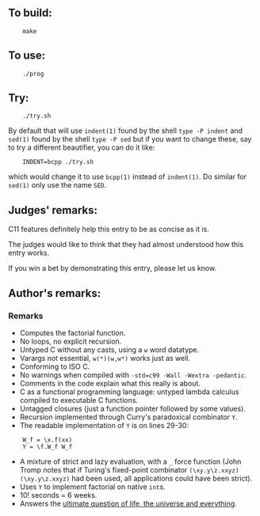 ## To build:

``` <!---sh-->
    make
```


## To use:

``` <!---sh-->
    ./prog
```


## Try:

``` <!---sh-->
    ./try.sh
```

By default that will use `indent(1)` found by the shell `type -P indent` and
`sed(1)` found by the shell `type -P sed` but if you want to change these, say
to try a different beautifier, you can do it like:

``` <!---sh-->
    INDENT=bcpp ./try.sh
```

which would change it to use `bcpp(1)` instead of `indent(1)`. Do similar for
`sed(1)` only use the name `SED`.


## Judges' remarks:

C11 features definitely help this entry to be as concise as it is.

The judges would like to think that they had almost understood how this entry works.

If you win a bet by demonstrating this entry, please let us know.


## Author's remarks:

### Remarks

- Computes the factorial function.
- No loops, no explicit recursion.
- Untyped C without any casts, using a `w` word datatype.
- Varargs not essential, `w(*)(w,w*)` works just as well.
- Conforming to ISO C.
- No warnings when compiled with `-std=c99 -Wall -Wextra -pedantic`.
- Comments in the code explain what this really is about.
- C as a functional programming language: untyped lambda calculus compiled to
executable C functions.
- Untagged closures (just a function pointer followed by some values).
- Recursion implemented through Curry's paradoxical combinator `Y`.
- The readable implementation of `Y` is on lines 29-30:

```
    W_f = \x.f(xx)
    Y = \f.W_f W_f
```

- A mixture of strict and lazy evaluation, with a `_` force function
  (John Tromp notes that if Turing's fixed-point combinator
  `(\xy.y\z.xxyz)(\xy.y\z.xxyz)` had been used,
  all applications could have been strict).
- Uses `Y` to implement factorial on native `int`s.
- 10! seconds = 6 weeks.
- Answers the [ultimate question of life, the universe and
everything](https://hitchhikers.fandom.com/wiki/42).

<!--

    Copyright © 1984-2024 by Landon Curt Noll. All Rights Reserved.

    You are free to share and adapt this file under the terms of this license:

	Creative Commons Attribution-ShareAlike 4.0 International (CC BY-SA 4.0)

    For more information, see:

	https://creativecommons.org/licenses/by-sa/4.0/

-->

